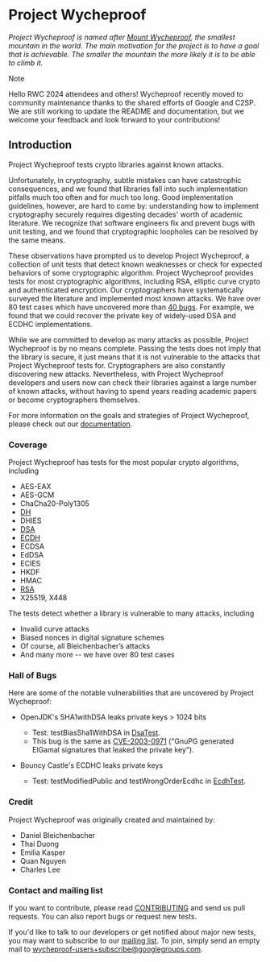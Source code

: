 # Project Wycheproof

*Project Wycheproof is named after
[Mount Wycheproof](https://en.wikipedia.org/wiki/Mount_Wycheproof), the smallest
mountain in the world. The main motivation for the project is to have a goal
that is achievable. The smaller the mountain the more likely it is to be able to
climb it.*

> [!NOTE]
> Hello RWC 2024 attendees and others! Wycheproof recently moved to community
> maintenance thanks to the shared efforts of Google and C2SP.
> We are still working to update the README and documentation,
> but we welcome your feedback and look forward to your contributions!

## Introduction

Project Wycheproof tests crypto libraries against known attacks.

Unfortunately, in cryptography, subtle mistakes can have catastrophic
consequences, and we found that libraries fall into such implementation
pitfalls much too often and for much too long. Good implementation guidelines,
however, are hard to come by: understanding how to implement cryptography
securely requires digesting decades' worth of academic literature. We recognize
that software engineers fix and prevent bugs with unit testing, and we found
that cryptographic loopholes can be resolved by the same means.

These observations have prompted us to develop Project Wycheproof, a collection
of unit tests that detect known weaknesses or check for expected behaviors of
some cryptographic algorithm. Project Wycheproof provides tests for most
cryptographic algorithms, including RSA, elliptic curve crypto and
authenticated encryption. Our cryptographers have systematically surveyed the
literature and implemented most known attacks. We have over 80 test cases which
have uncovered more than [40 bugs](doc/bugs.md). For
example, we found that we could recover the private key of widely-used DSA and
ECDHC implementations.

While we are committed to develop as many attacks as possible, Project
Wycheproof is by no means complete. Passing the tests does not imply that the
library is secure, it just means that it is not vulnerable to the attacks that
Project Wycheproof tests for. Cryptographers are also constantly discovering
new attacks. Nevertheless, with Project Wycheproof developers and users now can
check their libraries against a large number of known attacks, without having
to spend years reading academic papers or become cryptographers themselves.

For more information on the goals and strategies of Project Wycheproof, please
check out our [documentation](doc/).

### Coverage

Project Wycheproof has tests for the most popular crypto algorithms, including

- AES-EAX
- AES-GCM
- ChaCha20-Poly1305
- [DH](doc/dh.md)
- DHIES
- [DSA](doc/dsa.md)
- [ECDH](doc/ecdh.md)
- ECDSA
- EdDSA
- ECIES
- HKDF
- HMAC
- [RSA](doc/rsa.md)
- X25519, X448

The tests detect whether a library is vulnerable to many attacks, including

*   Invalid curve attacks
*   Biased nonces in digital signature schemes
*   Of course, all Bleichenbacher’s attacks
*   And many more -- we have over 80 test cases

### Hall of Bugs

Here are some of the notable vulnerabilities that are uncovered by
Project Wycheproof:

*   OpenJDK's SHA1withDSA leaks private keys > 1024 bits
    *   Test: testBiasSha1WithDSA in [DsaTest][dsa-test].
    *   This bug is the same as [CVE-2003-0971][cve-2003-0971] ("GnuPG generated
        ElGamal signatures that leaked the private key").

*   Bouncy Castle's ECDHC leaks private keys
    *   Test: testModifiedPublic and testWrongOrderEcdhc in
        [EcdhTest][ecdh-test].

[dsa-test]: https://github.com/google/wycheproof/blob/master/java/com/google/security/wycheproof/testcases/DsaTest.java
[cve-2003-0971]: https://web.nvd.nist.gov/view/vuln/detail?vulnId=CVE-2003-0971
[ecdh-test]: https://github.com/google/wycheproof/blob/master/java/com/google/security/wycheproof/testcases/EcdhTest.java

### Credit

Project Wycheproof was originally created and maintained by:

*   Daniel Bleichenbacher
*   Thai Duong
*   Emilia Kasper
*   Quan Nguyen
*   Charles Lee

### Contact and mailing list

If you want to contribute, please read [CONTRIBUTING](CONTRIBUTING.md) and send
us pull requests. You can also report bugs or request new tests.

If you'd like to talk to our developers or get notified about major new
tests, you may want to subscribe to our
[mailing list](https://groups.google.com/forum/#!forum/wycheproof-users). To
join, simply send an empty mail to wycheproof-users+subscribe@googlegroups.com.
